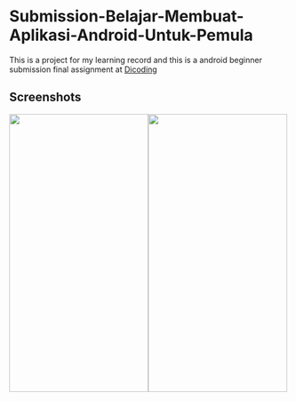 # Submission-Belajar-Membuat-Aplikasi-Android-Untuk-Pemula
This is a project for my learning record and this is a android beginner submission final assignment at [Dicoding](http://dicoding.com)
## Screenshots
<img src="https://user-images.githubusercontent.com/60538702/110905887-c9fd5a80-833d-11eb-84ee-c958244622fc.png" width="250" height="500"><img src="https://user-images.githubusercontent.com/60538702/110906005-f022fa80-833d-11eb-879a-c17490139cff.jpg" width="250" height="500">
